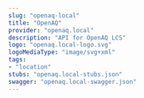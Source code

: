 ```yaml
---
slug: "openaq-local"
title: "OpenAQ"
provider: "openaq.local"
description: "API for OpenAQ LCS"
logo: "openaq.local-logo.svg"
logoMediaType: "image/svg+xml"
tags:
- "location"
stubs: "openaq.local-stubs.json"
swagger: "openaq.local-swagger.json"
---
```

